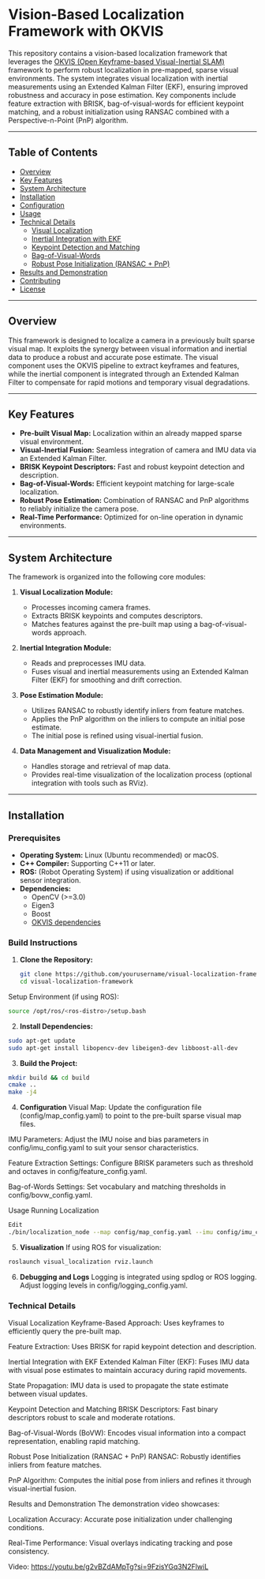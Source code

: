 # Vision-Based Localization Framework with OKVIS

This repository contains a vision-based localization framework that leverages the [OKVIS (Open Keyframe-based Visual-Inertial SLAM)](https://github.com/ethz-asl/okvis) framework to perform robust localization in pre-mapped, sparse visual environments. The system integrates visual localization with inertial measurements using an Extended Kalman Filter (EKF), ensuring improved robustness and accuracy in pose estimation. Key components include feature extraction with BRISK, bag-of-visual-words for efficient keypoint matching, and a robust initialization using RANSAC combined with a Perspective-n-Point (PnP) algorithm.

---

## Table of Contents
- [Overview](#overview)
- [Key Features](#key-features)
- [System Architecture](#system-architecture)
- [Installation](#installation)
- [Configuration](#configuration)
- [Usage](#usage)
- [Technical Details](#technical-details)
  - [Visual Localization](#visual-localization)
  - [Inertial Integration with EKF](#inertial-integration-with-ekf)
  - [Keypoint Detection and Matching](#keypoint-detection-and-matching)
  - [Bag-of-Visual-Words](#bag-of-visual-words)
  - [Robust Pose Initialization (RANSAC + PnP)](#robust-pose-initialization-ransac--pnp)
- [Results and Demonstration](#results-and-demonstration)
- [Contributing](#contributing)
- [License](#license)

---

## Overview

This framework is designed to localize a camera in a previously built sparse visual map. It exploits the synergy between visual information and inertial data to produce a robust and accurate pose estimate. The visual component uses the OKVIS pipeline to extract keyframes and features, while the inertial component is integrated through an Extended Kalman Filter to compensate for rapid motions and temporary visual degradations.

---

## Key Features

- **Pre-built Visual Map:** Localization within an already mapped sparse visual environment.
- **Visual-Inertial Fusion:** Seamless integration of camera and IMU data via an Extended Kalman Filter.
- **BRISK Keypoint Descriptors:** Fast and robust keypoint detection and description.
- **Bag-of-Visual-Words:** Efficient keypoint matching for large-scale localization.
- **Robust Pose Estimation:** Combination of RANSAC and PnP algorithms to reliably initialize the camera pose.
- **Real-Time Performance:** Optimized for on-line operation in dynamic environments.

---

## System Architecture

The framework is organized into the following core modules:

1. **Visual Localization Module:**  
   - Processes incoming camera frames.  
   - Extracts BRISK keypoints and computes descriptors.  
   - Matches features against the pre-built map using a bag-of-visual-words approach.  

2. **Inertial Integration Module:**  
   - Reads and preprocesses IMU data.  
   - Fuses visual and inertial measurements using an Extended Kalman Filter (EKF) for smoothing and drift correction.  

3. **Pose Estimation Module:**  
   - Utilizes RANSAC to robustly identify inliers from feature matches.  
   - Applies the PnP algorithm on the inliers to compute an initial pose estimate.  
   - The initial pose is refined using visual-inertial fusion.  

4. **Data Management and Visualization Module:**  
   - Handles storage and retrieval of map data.  
   - Provides real-time visualization of the localization process (optional integration with tools such as RViz).  

---

## Installation

### Prerequisites
- **Operating System:** Linux (Ubuntu recommended) or macOS.
- **C++ Compiler:** Supporting C++11 or later.
- **ROS:** (Robot Operating System) if using visualization or additional sensor integration.
- **Dependencies:**  
  - OpenCV (>=3.0)  
  - Eigen3  
  - Boost  
  - [OKVIS dependencies](https://github.com/ethz-asl/okvis#dependencies)  

### Build Instructions

1. **Clone the Repository:**
   ```bash
   git clone https://github.com/yourusername/visual-localization-framework.git
   cd visual-localization-framework
Setup Environment (if using ROS):

```bash
source /opt/ros/<ros-distro>/setup.bash
```

2. **Install Dependencies:**

```bash
sudo apt-get update
sudo apt-get install libopencv-dev libeigen3-dev libboost-all-dev
```

3. **Build the Project:**

```bash
mkdir build && cd build
cmake ..
make -j4
```

4. **Configuration**
Visual Map:
Update the configuration file (config/map_config.yaml) to point to the pre-built sparse visual map files.

IMU Parameters:
Adjust the IMU noise and bias parameters in config/imu_config.yaml to suit your sensor characteristics.

Feature Extraction Settings:
Configure BRISK parameters such as threshold and octaves in config/feature_config.yaml.

Bag-of-Words Settings:
Set vocabulary and matching thresholds in config/bovw_config.yaml.

Usage
Running Localization
```bash
Edit
./bin/localization_node --map config/map_config.yaml --imu config/imu_config.yaml --features config/feature_config.yaml --bovw config/bovw_config.yaml
```

5. **Visualization**
If using ROS for visualization:

```bash
roslaunch visual_localization rviz.launch
```

6. **Debugging and Logs**
Logging is integrated using spdlog or ROS logging. Adjust logging levels in config/logging_config.yaml.


### Technical Details

Visual Localization
Keyframe-Based Approach: Uses keyframes to efficiently query the pre-built map.

Feature Extraction: Uses BRISK for rapid keypoint detection and description.

Inertial Integration with EKF
Extended Kalman Filter (EKF): Fuses IMU data with visual pose estimates to maintain accuracy during rapid movements.

State Propagation: IMU data is used to propagate the state estimate between visual updates.

Keypoint Detection and Matching
BRISK Descriptors: Fast binary descriptors robust to scale and moderate rotations.

Bag-of-Visual-Words (BoVW): Encodes visual information into a compact representation, enabling rapid matching.

Robust Pose Initialization (RANSAC + PnP)
RANSAC: Robustly identifies inliers from feature matches.

PnP Algorithm: Computes the initial pose from inliers and refines it through visual-inertial fusion.

Results and Demonstration
The demonstration video showcases:

Localization Accuracy: Accurate pose initialization under challenging conditions.

Real-Time Performance: Visual overlays indicating tracking and pose consistency.

Video:
https://youtu.be/g2vBZdAMpTg?si=9FzisYGq3N2FlwiL